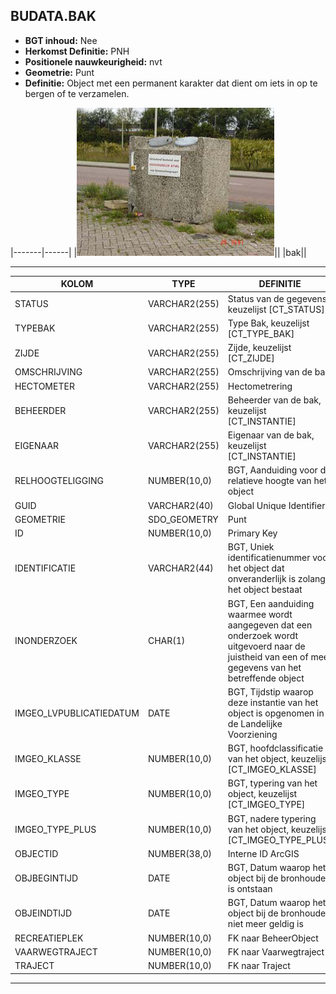 ﻿## BUDATA.BAK


* __BGT inhoud:__ Nee
* __Herkomst Definitie:__ PNH
* __Positionele nauwkeurigheid:__ nvt
* __Geometrie:__ Punt
* __Definitie:__ Object met een permanent karakter dat dient om iets in op te bergen of te verzamelen.

|-------|------|
|![bak](bak.png)||
|bak||

***

|KOLOM                           	|TYPE          	|DEFINITIE|
|------                          	|----          	|-----    |
|STATUS                          	|VARCHAR2(255) 	|Status van de gegevens, keuzelijst [CT_STATUS]|
|TYPEBAK                         	|VARCHAR2(255) 	|Type Bak, keuzelijst [CT_TYPE_BAK]|
|ZIJDE                           	|VARCHAR2(255) 	|Zijde, keuzelijst [CT_ZIJDE]|
|OMSCHRIJVING                    	|VARCHAR2(255) 	|Omschrijving van de bak|
|HECTOMETER                      	|VARCHAR2(255)  |Hectometrering|
|BEHEERDER                       	|VARCHAR2(255) 	|Beheerder van de bak, keuzelijst [CT_INSTANTIE]|
|EIGENAAR                        	|VARCHAR2(255) 	|Eigenaar van de bak, keuzelijst [CT_INSTANTIE]|
|RELHOOGTELIGGING                	|NUMBER(10,0)  	|BGT, Aanduiding voor de relatieve hoogte van het object|
|GUID                            	|VARCHAR2(40)  	|Global Unique Identifier|
|GEOMETRIE                       	|SDO_GEOMETRY  	|Punt|
|ID                              	|NUMBER(10,0)  	|Primary Key|
|IDENTIFICATIE			            |VARCHAR2(44)  	|BGT, Uniek identificatienummer voor het object dat onveranderlijk is zolang het object bestaat|
|INONDERZOEK                        |CHAR(1)       	|BGT, Een aanduiding waarmee wordt aangegeven dat een onderzoek wordt uitgevoerd naar de juistheid van een of meer gegevens van het betreffende object|
|IMGEO_LVPUBLICATIEDATUM            |DATE          	|BGT, Tijdstip waarop deze instantie van het object is opgenomen in de Landelijke Voorziening|
|IMGEO_KLASSE                       |NUMBER(10,0)   |BGT, hoofdclassificatie van het object, keuzelijst [CT_IMGEO_KLASSE]|
|IMGEO_TYPE                         |NUMBER(10,0)   |BGT, typering van het object, keuzelijst [CT_IMGEO_TYPE] |
|IMGEO_TYPE_PLUS                    |NUMBER(10,0)   |BGT, nadere typering van het object, keuzelijst [CT_IMGEO_TYPE_PLUS]|
|OBJECTID                        	|NUMBER(38,0)   |Interne ID ArcGIS|
|OBJBEGINTIJD                    	|DATE          	|BGT, Datum waarop het object bij de bronhouder is ontstaan|
|OBJEINDTIJD                     	|DATE          	|BGT, Datum waarop het object bij de bronhouder niet meer geldig is|
|RECREATIEPLEK                   	|NUMBER(10,0)  	|FK naar BeheerObject|
|VAARWEGTRAJECT                  	|NUMBER(10,0)  	|FK naar Vaarwegtraject|
|TRAJECT                         	|NUMBER(10,0)  	|FK naar Traject|

***
